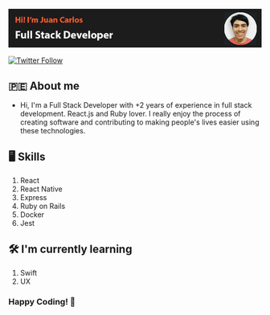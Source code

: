 

[![Portrait Github](./img//portada_github.png)](https://twitter.com/JuanCar39938228)


[![Twitter Follow](https://img.shields.io/twitter/follow/JuanCar39938228?style=social)](https://twitter.com/JuanCar39938228)


## 🇵🇪 About me

- Hi, I'm a Full Stack Developer with +2 years of experience in full stack development. React.js and Ruby lover. I really enjoy the process of creating software and contributing to making people's lives easier using these technologies.

## 🖥 Skills

1. React
2. React Native
4. Express
5. Ruby on Rails
6. Docker
7. Jest

## 🛠  I'm currently learning

1. Swift
2. UX

### Happy Coding! 🚀
